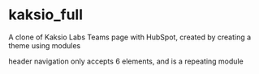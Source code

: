 # kaksio_full
A clone of Kaksio Labs Teams page with HubSpot, created by creating a theme using modules


header navigation only accepts 6 elements, and is a repeating module

